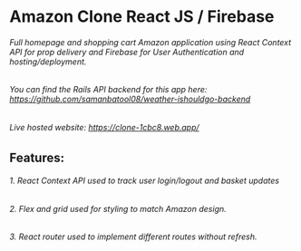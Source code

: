 # Amazon Clone React JS / Firebase

###### Full homepage and shopping cart Amazon application using React Context API for prop delivery and Firebase for User Authentication and hosting/deployment.  

###### You can find the Rails API backend for this app here: https://github.com/samanbatool08/weather-ishouldgo-backend


###### Live hosted website: https://clone-1cbc8.web.app/

## Features: 

###### 1. React Context API used to track user login/logout and basket updates
###### 2. Flex and grid used for styling to match Amazon design.  
###### 3. React router used to implement different routes without refresh. 

